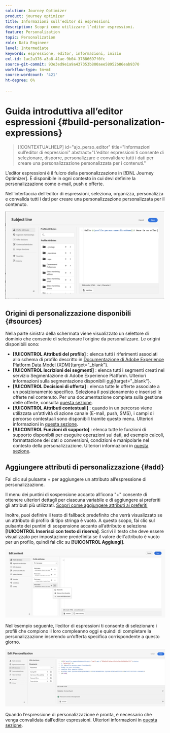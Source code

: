 ```yaml
---
solution: Journey Optimizer
product: journey optimizer
title: Informazioni sull’editor di espressioni
description: Scopri come utilizzare l’editor espressioni.
feature: Personalization
topic: Personalization
role: Data Engineer
level: Intermediate
keywords: espressione, editor, informazioni, inizio
exl-id: 1ac2a376-a3a8-41ae-9b04-37886697f0fc
source-git-commit: 93e3ed9e1a9a437353b800aee58952b86eab9370
workflow-type: tm+mt
source-wordcount: '421'
ht-degree: 6%

---
```


# Guida introduttiva all’editor espressioni {#build-personalization-expressions}

>[!CONTEXTUALHELP]
>id="ajo_perso_editor"
>title="Informazioni sull’editor di espressioni"
>abstract="L’editor espressioni ti consente di selezionare, disporre, personalizzare e convalidare tutti i dati per creare una personalizzazione personalizzata per i contenuti."

L’editor espressioni è il fulcro della personalizzazione in [!DNL Journey Optimizer]. È disponibile in ogni contesto in cui devi definire la personalizzazione come e-mail, push e offerte.

Nell’interfaccia dell’editor di espressioni, seleziona, organizza, personalizza e convalida tutti i dati per creare una personalizzazione personalizzata per il contenuto.

![](assets/perso_ee1.png)

## Origini di personalizzazione disponibili {#sources}

Nella parte sinistra della schermata viene visualizzato un selettore di dominio che consente di selezionare l’origine da personalizzare. Le origini disponibili sono:

* **[!UICONTROL Attributi del profilo]** : elenca tutti i riferimenti associati allo schema di profilo descritto in [Documentazione di Adobe Experience Platform Data Model (XDM)](https://experienceleague.adobe.com/docs/experience-platform/xdm/home.html?lang=it){target="_blank"}.
* **[!UICONTROL Iscrizioni dei segmenti]** : elenca tutti i segmenti creati nel servizio Segmentazione di Adobe Experience Platform. Ulteriori informazioni sulla segmentazione disponibili [qui](https://experienceleague.adobe.com/docs/experience-platform/segmentation/home.html){target="_blank"}.
* **[!UICONTROL Decisioni di offerta]** : elenca tutte le offerte associate a un posizionamento specifico. Seleziona il posizionamento e inserisci le offerte nel contenuto. Per una documentazione completa sulla gestione delle offerte, consulta [questa sezione](../offers/get-started/starting-offer-decisioning.md).
* **[!UICONTROL Attributi contestuali]** : quando in un percorso viene utilizzata un’attività di azione canale (E-mail, push, SMS), i campi di percorso contestuali sono disponibili tramite questo menu. Ulteriori informazioni in [questa sezione](personalization-use-case.md).
* **[!UICONTROL Funzioni di supporto]** : elenca tutte le funzioni di supporto disponibili per eseguire operazioni sui dati, ad esempio calcoli, formattazione dei dati o conversioni, condizioni e manipolarle nel contesto della personalizzazione. Ulteriori informazioni in [questa sezione](functions/functions.md).

## Aggiungere attributi di personalizzazione {#add}

Fai clic sul pulsante + per aggiungere un attributo all’espressione di personalizzazione.

Il menu dei puntini di sospensione accanto all’icona &quot;+&quot; consente di ottenere ulteriori dettagli per ciascuna variabile e di aggiungere ai preferiti gli attributi più utilizzati. [Scopri come aggiungere attributi ai preferiti](personalization-favorites.md)

Inoltre, puoi definire il testo di fallback predefinito che verrà visualizzato se un attributo di profilo di tipo stringa è vuoto. A questo scopo, fai clic sul pulsante dei puntini di sospensione accanto all’attributo e seleziona **[!UICONTROL Inserisci con testo di riserva]**. Scrivi il testo che deve essere visualizzato per impostazione predefinita se il valore dell&#39;attributo è vuoto per un profilo, quindi fai clic su **[!UICONTROL Aggiungi]**.

![](assets/attribute-details.png)

Nell’esempio seguente, l’editor di espressioni ti consente di selezionare i profili che compiono il loro compleanno oggi e quindi di completare la personalizzazione inserendo un’offerta specifica corrispondente a questo giorno.

![](assets/perso_ee2.png)

Quando l’espressione di personalizzazione è pronta, è necessario che venga convalidata dall’editor espressioni. Ulteriori informazioni in [questa sezione](personalization-validation.md).
